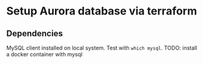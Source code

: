 # Setup Aurora database via terraform

## Dependencies
MySQL client installed on local system. Test with `which mysql`.
TODO: install a docker container with mysql